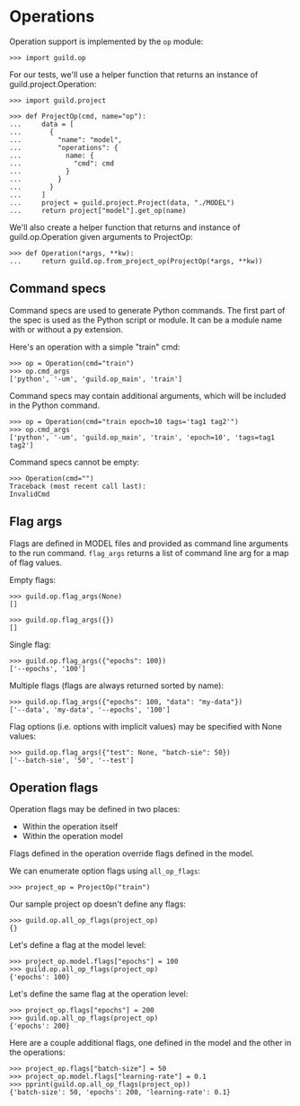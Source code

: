 # Operations

Operation support is implemented by the `op` module:

    >>> import guild.op

For our tests, we'll use a helper function that returns an instance of
guild.project.Operation:

    >>> import guild.project

    >>> def ProjectOp(cmd, name="op"):
    ...     data = [
    ...       {
    ...         "name": "model",
    ...         "operations": {
    ...           name: {
    ...             "cmd": cmd
    ...           }
    ...         }
    ...       }
    ...     ]
    ...     project = guild.project.Project(data, "./MODEL")
    ...     return project["model"].get_op(name)

We'll also create a helper function that returns and instance of
guild.op.Operation given arguments to ProjectOp:

    >>> def Operation(*args, **kw):
    ...     return guild.op.from_project_op(ProjectOp(*args, **kw))

## Command specs

Command specs are used to generate Python commands. The first part of
the spec is used as the Python script or module. It can be a module
name with or without a py extension.

Here's an operation with a simple "train" cmd:

    >>> op = Operation(cmd="train")
    >>> op.cmd_args
    ['python', '-um', 'guild.op_main', 'train']

Command specs may contain additional arguments, which will be included
in the Python command.

    >>> op = Operation(cmd="train epoch=10 tags='tag1 tag2'")
    >>> op.cmd_args
    ['python', '-um', 'guild.op_main', 'train', 'epoch=10', 'tags=tag1 tag2']

Command specs cannot be empty:

    >>> Operation(cmd="")
    Traceback (most recent call last):
    InvalidCmd

## Flag args

Flags are defined in MODEL files and provided as command line
arguments to the run command. `flag_args` returns a list of command
line arg for a map of flag values.

Empty flags:

    >>> guild.op.flag_args(None)
    []

    >>> guild.op.flag_args({})
    []

Single flag:

    >>> guild.op.flag_args({"epochs": 100})
    ['--epochs', '100']

Multiple flags (flags are always returned sorted by name):

    >>> guild.op.flag_args({"epochs": 100, "data": "my-data"})
    ['--data', 'my-data', '--epochs', '100']

Flag options (i.e. options with implicit values) may be specified with
None values:

    >>> guild.op.flag_args({"test": None, "batch-sie": 50})
    ['--batch-sie', '50', '--test']

## Operation flags

Operation flags may be defined in two places:

- Within the operation itself
- Within the operation model

Flags defined in the operation override flags defined in the model.

We can enumerate option flags using `all_op_flags`:

    >>> project_op = ProjectOp("train")

Our sample project op doesn't define any flags:

    >>> guild.op.all_op_flags(project_op)
    {}

Let's define a flag at the model level:

    >>> project_op.model.flags["epochs"] = 100
    >>> guild.op.all_op_flags(project_op)
    {'epochs': 100}

Let's define the same flag at the operation level:

    >>> project_op.flags["epochs"] = 200
    >>> guild.op.all_op_flags(project_op)
    {'epochs': 200}

Here are a couple additional flags, one defined in the model and the
other in the operations:

    >>> project_op.flags["batch-size"] = 50
    >>> project_op.model.flags["learning-rate"] = 0.1
    >>> pprint(guild.op.all_op_flags(project_op))
    {'batch-size': 50, 'epochs': 200, 'learning-rate': 0.1}
